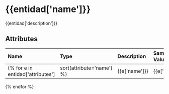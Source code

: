 # {{entidad['name']}}

{{entidad['description']}}

## Attributes

| Name | Type | Description | Sample Value |
|:---|:---|:---|:---|
{% for e in entidad['attributes'] | sort(attribute='name') %} | {{e['name']}} | {{e['type']}} | {{e['description']}} | ```{{e['sample_value']}}``` |
{% endfor %}